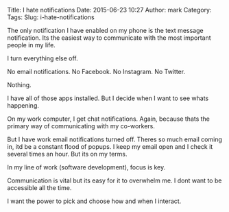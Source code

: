Title: I hate notifications
Date: 2015-06-23 10:27
Author: mark
Category: 
Tags: 
Slug: i-hate-notifications

The only notification I have enabled on my phone is the text message notification. Its the easiest way to communicate with the most important people in my life.

I turn everything else off.

No email notifications. No Facebook. No Instagram. No Twitter.

Nothing.

I have all of those apps installed. But I decide when I want to see whats happening.

On my work computer, I get chat notifications. Again, because thats the primary way of communicating with my co-workers.

But I have work email notifications turned off. Theres so much email coming in, itd be a constant flood of popups. I keep my email open and I check it several times an hour. But its on my terms.

In my line of work (software development), focus is key.

Communication is vital but its easy for it to overwhelm me. I dont want to be accessible all the time.

I want the power to pick and choose how and when I interact.

